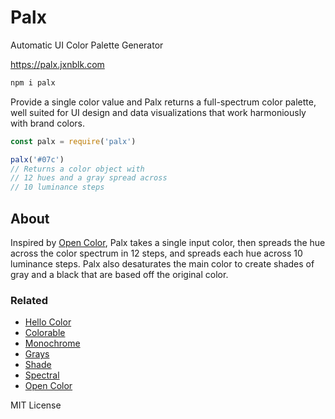 
# Palx

Automatic UI Color Palette Generator

https://palx.jxnblk.com

```js
npm i palx
```

Provide a single color value and Palx returns a full-spectrum color palette,
well suited for UI design and data visualizations that work harmoniously with brand colors.

```js
const palx = require('palx')

palx('#07c')
// Returns a color object with
// 12 hues and a gray spread across
// 10 luminance steps
```

## About

Inspired by [Open Color](https://yeun.github.io/open-color/),
Palx takes a single input color,
then spreads the hue across the color spectrum in 12 steps,
and spreads each hue across 10 luminance steps.
Palx also desaturates the main color to create shades of gray and a black that are based off the original color.

### Related

- [Hello Color](http://jxnblk.com/hello-color)
- [Colorable](http://jxnblk.com/colorable)
- [Monochrome](https://monochrome.jxnblk.com)
- [Grays](http://jxnblk.com/grays)
- [Shade](http://jxnblk.com/shade)
- [Spectral](http://jxnblk.com/Spectral)
- [Open Color](https://yeun.github.io/open-color)

MIT License

